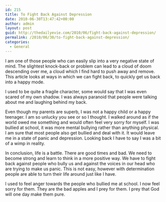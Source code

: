 ```yaml
---
id: 215
title: To Fight Back Against Depression
date: 2010-06-30T13:47:42+00:00
author: admin
layout: post
guid: http://thedailyevie.com/2010/06/fight-back-against-depression/
permalink: /2010/06/30/to-fight-back-against-depression/
categories:
  - General
---
```

I am one of those people who can easily slip into a very negative state of mind. The slightest knock-back or problem can lead to a cloud of doom descending over me, a cloud which I find hard to push away and remove. This article looks at ways in which we can fight back, to quickly get us back into a happy mode.

I used to be quite a fragile character, some would say that I was even scared of my own shadow. I was always paranoid that people were talking about me and laughing behind my back.

Even though my parents are superb, I was not a happy child or a happy teenager. I am so unlucky you see or so I thought. I walked around as if the world owed me something and would often feel very sorry for myself. I was bullied at school, it was more mental bullying rather than anything physical. I am sure that most people also get bullied and deal with it. It would leave me in a state of panic and depression. Looking back I have to say I was a bit of a wimp in reality.

In conclusion, life is a battle. There are good times and bad. We need to become strong and learn to think in a more positive way. We have to fight back against people who bully us and against the voices in our head who are trying to make us panic. This is not easy, however with determination people are able to turn their life around just like I have.

I used to feel anger towards the people who bullied me at school. I now feel sorry for them. They are the bad apples and I prey for them. I prey that God will one day make them pure.
